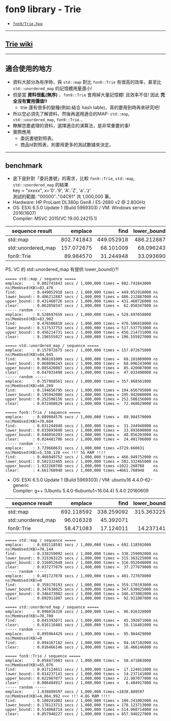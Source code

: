 ﻿# fon9 library - Trie
* [`fon9/Trie.hpp`](../fon9/Trie.hpp)
---------------------------------------
## [Trie wiki](https://zh.wikipedia.org/wiki/Trie)
---------------------------------------
## 適合使用的地方
* 資料大部分為有序時，與 `std::map` 對比 `fon9::Trie` 有很高的效率，甚至比 `std::unordered_map` 的記憶體用量還小!
* 但是當 **資料很亂(無序)** ，`fon9::Trie` 會用掉大量記憶體! 且效率不佳! 因此 **完全沒有實用價值!!**
  * trie 還有很多的變種(例如:結合 hash table)，真的要用到時再來研究吧!
* 所以您必須先了解資料，然後再選用適合的MAP: `std::map`, `std::unordered_map`, `fon9::Trie`...
* 瞭解您要處理的資料，選擇適合的演算法，是非常重要的事!
* 實際應用
  * 委託書號對照表。
  * 商品Id對照表，則要用更多的測試數據來決定。
---------------------------------------
## benchmark
  * 底下是針對「委託書號」的需求，比較 `fon9::Trie`, `std::map`, `std::unordered_map` 的結果  
    key = "xxxxx", x='0'..'9', 'A'..'Z', 'a'..'z'  
    測試的範圍: "00000".."04C91" 共 1,000,000 筆。
  * Hardware: HP ProLiant DL380p Gen8 / E5-2680 v2 @ 2.80GHz
  * OS: ESXi 6.5.0 Update 1 (Build 5969303) / VM: Windows server 2016(1607)  
    Compiler: MSVC 2015(VC 19.00.24215.1)

|sequence result   |   emplace |    find   | lower_bound | upper_bound |     clear | MemUsed(KB)|
|------------------|----------:|----------:|------------:|------------:|----------:|-----------:|
|std::map          |802.741843 |449.052918 |  486.212887 |  431.460726 | 62.050347 |     83,476 |
|std::unordered_map|157.072675 | 68.101009 |   68.096243 |   85.420087 | 47.033490 |     84,045 |
|fon9::Trie        | 89.984570 | 31.244948 |   33.093690 |   48.856203 | 24.401706 |     70,684 |

PS. VC 的 std::unordered_map 有提供 lower_bound()?!
```
===== std::map / sequence =====
emplace:    : 0.802741843 secs / 1,000,000 times = 802.741843000 ns|MemUsed(KB)=83,476
find:       : 0.449052918 secs / 1,000,000 times = 449.052918000 ns
lower_bound:: 0.486212887 secs / 1,000,000 times = 486.212887000 ns
upper_bound:: 0.431460726 secs / 1,000,000 times = 431.460726000 ns
clear:      : 0.062050347 secs / 1,000,000 times =  62.050347000 ns
----- random -----
emplace:    : 0.528697658 secs / 1,000,000 times = 528.697658000 ns|MemUsed(KB)=83,902
find:       : 0.476586818 secs / 1,000,000 times = 476.586818000 ns
lower_bound:: 0.517537753 secs / 1,000,000 times = 517.537753000 ns
upper_bound:: 0.456214731 secs / 1,000,000 times = 456.214731000 ns
clear:      : 0.196555027 secs / 1,000,000 times = 196.555027000 ns

===== std::unordered_map / sequence =====
emplace:    : 0.157072675 secs / 1,000,000 times = 157.072675000 ns|MemUsed(KB)=84,045
find:       : 0.068101009 secs / 1,000,000 times =  68.101009000 ns
lower_bound:: 0.068096243 secs / 1,000,000 times =  68.096243000 ns
upper_bound:: 0.085420087 secs / 1,000,000 times =  85.420087000 ns
clear:      : 0.047033490 secs / 1,000,000 times =  47.033490000 ns
----- random -----
emplace:    : 0.357968561 secs / 1,000,000 times = 357.968561000 ns|MemUsed(KB)=66,269
find:       : 0.194656795 secs / 1,000,000 times = 194.656795000 ns
lower_bound:: 0.195942080 secs / 1,000,000 times = 195.942080000 ns
upper_bound:: 0.252508156 secs / 1,000,000 times = 252.508156000 ns
clear:      : 0.072468629 secs / 1,000,000 times =  72.468629000 ns

===== fon9::Trie / sequence =====
emplace:    : 0.089984570 secs / 1,000,000 times =  89.984570000 ns|MemUsed(KB)=70,684
find:       : 0.031244948 secs / 1,000,000 times =  31.244948000 ns
lower_bound:: 0.033093690 secs / 1,000,000 times =  33.093690000 ns
upper_bound:: 0.048856203 secs / 1,000,000 times =  48.856203000 ns
clear:      : 0.024401706 secs / 1,000,000 times =  24.401706000 ns
----- random -----
emplace:    : 3.729660631 secs / 1,000,000 times =3729.660631    ns|MemUsed(KB)=5,338,128 <<< !!! 5G RAM !!!!
find:       : 0.466949752 secs / 1,000,000 times = 466.949752000 ns
lower_bound:: 0.502332465 secs / 1,000,000 times = 502.332465000 ns
upper_bound:: 1.022260788 secs / 1,000,000 times =1022.260788    ns
clear:      : 4.661768948 secs / 1,000,000 times =4661.768948    ns
```
  * OS: ESXi 6.5.0 Update 1 (Build 5969303) / VM: ubuntu16 4.4.0-62-generic  
    Compiler: g++ (Ubuntu 5.4.0-6ubuntu1~16.04.4) 5.4.0 20160609

|sequence result   |   emplace |    find   | lower_bound | upper_bound |     clear | MemUsed(KB)|
|------------------|----------:|----------:|------------:|------------:|----------:|-----------:|
|std::map          |692.118592 |338.259092 |  315.363225 |  316.052648 |  37.277879|     78,144 |
|std::unordered_map| 96.016328 | 45.392071 |             |             |  16.116401|     70,700 |
|fon9::Trie        | 58.471083 | 17.124011 |   14.237141 |   22.987077 |   6.484917|     65,076 |

```
===== std::map / sequence =====
emplace:    : 0.692118592 secs / 1,000,000 times = 692.118592000 ns|MemUsed(KB)=78,144
find:       : 0.338259092 secs / 1,000,000 times = 338.259092000 ns
lower_bound:: 0.315363225 secs / 1,000,000 times = 315.363225000 ns
upper_bound:: 0.316052648 secs / 1,000,000 times = 316.052648000 ns
clear:      : 0.037277879 secs / 1,000,000 times =  37.277879000 ns
----- random -----
emplace:    : 0.401727078 secs / 1,000,000 times = 401.727078000 ns|MemUsed(KB)=0
find:       : 0.359170193 secs / 1,000,000 times = 359.170193000 ns
lower_bound:: 0.347638025 secs / 1,000,000 times = 347.638025000 ns
upper_bound:: 0.346473082 secs / 1,000,000 times = 346.473082000 ns
clear:      : 0.092911807 secs / 1,000,000 times =  92.911807000 ns

===== std::unordered_map / sequence =====
emplace:    : 0.096016328 secs / 1,000,000 times =  96.016328000 ns|MemUsed(KB)=70,700
find:       : 0.045392071 secs / 1,000,000 times =  45.392071000 ns
clear:      : 0.016116401 secs / 1,000,000 times =  16.116401000 ns
----- random -----
emplace:    : 0.095964429 secs / 1,000,000 times =  95.964429000 ns|MemUsed(KB)=0
find:       : 0.094167182 secs / 1,000,000 times =  94.167182000 ns
clear:      : 0.016466146 secs / 1,000,000 times =  16.466146000 ns

===== fon9::Trie / sequence =====
emplace:    : 0.058471083 secs / 1,000,000 times =  58.471083000 ns|MemUsed(KB)=65,076
find:       : 0.017124011 secs / 1,000,000 times =  17.124011000 ns
lower_bound:: 0.014237141 secs / 1,000,000 times =  14.237141000 ns
upper_bound:: 0.022987077 secs / 1,000,000 times =  22.987077000 ns
clear:      : 0.006484917 secs / 1,000,000 times =   6.484917000 ns
----- random -----
emplace:    : 1.838889597 secs / 1,000,000 times =1838.889597    ns|MemUsed(KB)=4,864,992 <<< !!! 4.8G RAM !!!!
find:       : 0.180241002 secs / 1,000,000 times = 180.241002000 ns
lower_bound:: 0.178123713 secs / 1,000,000 times = 178.123713000 ns
upper_bound:: 0.514068714 secs / 1,000,000 times = 514.068714000 ns
clear:      : 0.857940227 secs / 1,000,000 times = 857.940227000 ns
```
